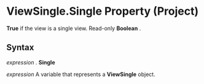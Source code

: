
# ViewSingle.Single Property (Project)

 **True** if the view is a single view. Read-only **Boolean** .


## Syntax

 _expression_ . **Single**

 _expression_ A variable that represents a **ViewSingle** object.

